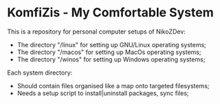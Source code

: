 # KomfiZis - My Comfortable System

This is a repository for personal computer setups of NikoZDev:
- The directory "/linux" for setting up GNU/Linux operating systems;
- The directory "/macos" for setting up MacOs operating systems;
- The directory "/winos" for setting up Windows operating systems;

Each system directory:
- Should contain files organised like a map onto targeted filesystems;
- Needs a setup script to install|uninstall packages, sync files;
